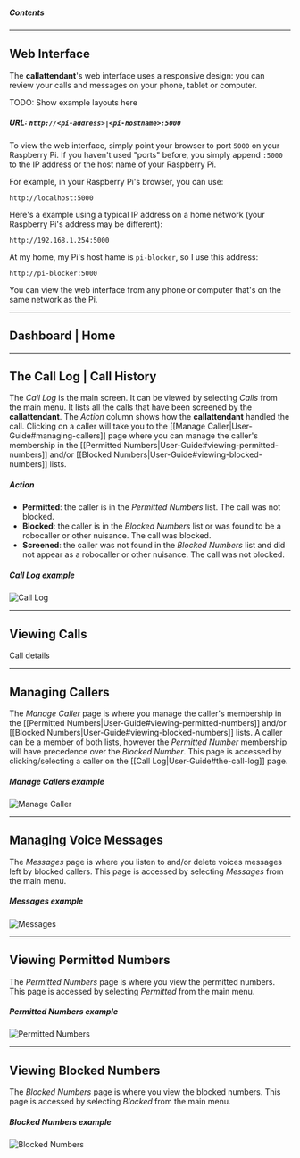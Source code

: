 ##### Contents


***
## Web Interface

The __callattendant__'s web interface uses a responsive design: you can review your calls and messages on your phone,
tablet or computer.

TODO: Show example layouts here

##### URL: `http://<pi-address>|<pi-hostname>:5000`

To view the web interface, simply point your browser to port `5000` on your Raspberry Pi.
If you haven't used "ports" before, you simply append `:5000` to the IP address or the host name
of your Raspberry Pi.

For example, in your Raspberry Pi's browser, you can use:
```
http://localhost:5000
```
Here's a example using a typical IP address on a home network (your Raspberry Pi's address may be different):
```
http://192.168.1.254:5000
```
At my home, my Pi's host hame is `pi-blocker`, so I use this address:
```
http://pi-blocker:5000
```
You can view the web interface from any phone or computer that's on
the same network as the Pi.

***

## Dashboard | Home



***

## The Call Log | Call History

The _Call Log_ is the main screen. It can be viewed by selecting _Calls_ from the main menu. 
It lists all the calls that have been screened by the __callattendant__.
The _Action_ column shows how the __callattendant__ handled the call.
Clicking on a caller will take you to the [[Manage Caller|User-Guide#managing-callers]] page where you can manage the caller's
membership in the [[Permitted Numbers|User-Guide#viewing-permitted-numbers]] and/or 
[[Blocked Numbers|User-Guide#viewing-blocked-numbers]] lists.
##### _Action_
- __Permitted__: the caller is in the _Permitted Numbers_ list. The call was not blocked.
- __Blocked__: the caller is in the _Blocked Numbers_ list or was found to be a robocaller or other nuisance. The call was blocked.
- __Screened__: the caller was not found in the _Blocked Numbers_ list and did not appear as a robocaller or other nuisance. The call was not blocked.
##### _Call Log example_
![Call Log](https://github.com/emxsys/callattendant/blob/master/docs/call-log.png)

***
## Viewing Calls
Call details

***

## Managing Callers
The _Manage Caller_ page is where you manage the caller's membership in the 
[[Permitted Numbers|User-Guide#viewing-permitted-numbers]] and/or 
[[Blocked Numbers|User-Guide#viewing-blocked-numbers]] lists. A caller can be
a member of both lists, however the _Permitted Number_ membership will have
precedence over the _Blocked Number_. This page is accessed by clicking/selecting
a caller on the [[Call Log|User-Guide#the-call-log]] page.
##### _Manage Callers example_
![Manage Caller](https://github.com/emxsys/callattendant/blob/master/docs/manage-caller.png)

***

## Managing Voice Messages
The _Messages_ page is where you listen to and/or delete voices messages left by blocked callers.
This page is accessed by selecting _Messages_ from the main menu.
##### _Messages example_
![Messages](https://github.com/emxsys/callattendant/blob/master/docs/messages.png)

***

## Viewing Permitted Numbers
The  _Permitted Numbers_ page is where you view the permitted numbers.
This page is accessed by selecting _Permitted_ from the main menu.
##### _Permitted Numbers example_
![Permitted Numbers](https://github.com/emxsys/callattendant/blob/master/docs/permitted-numbers.png)

***

## Viewing Blocked Numbers
The  _Blocked Numbers_ page is where you view the blocked numbers.
This page is accessed by selecting _Blocked_ from the main menu.
##### _Blocked Numbers example_
![Blocked Numbers](https://github.com/emxsys/callattendant/blob/master/docs/blocked-numbers.png)


